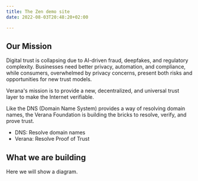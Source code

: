 ```yaml
---
title: The Zen demo site
date: 2022-08-03T20:48:20+02:00

---
```


## Our Mission

Digital trust is collapsing due to AI-driven fraud, deepfakes, and regulatory complexity. Businesses need better privacy, automation, and compliance, while consumers, overwhelmed by privacy concerns, present both risks and opportunities for new trust models.

Verana's mission is to provide a new, decentralized, and universal trust layer to make the Internet verifiable.

Like the DNS (Domain Name System) provides a way of resolving domain names, the Verana Foundation is building the bricks to resolve, verify, and prove trust.

- DNS: Resolve domain names
- Verana: Resolve Proof of Trust

## What we are building

Here we will show a diagram.